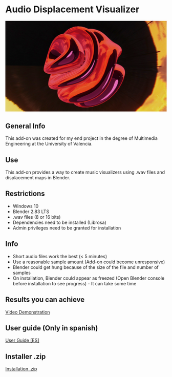 # Audio Displacement Visualizer
![Audio Displacement Visualizer](https://github.com/lucaspferry/audio-displacement-visualizer/blob/main/Render%20Example.png)

##  General Info
This add-on was created for my end project in the degree of Multimedia Engineering at the University of Valencia.

## Use
This add-on provides a way to create music visualizers using .wav files and displacement maps in Blender.

## Restrictions
* Windows 10
* Blender 2.83 LTS
* .wav files (8 or 16 bits)
* Dependencies need to be installed (Librosa)
* Admin privileges need to be granted for installation

## Info
* Short audio files work the best (< 5 minutes)
* Use a reasonable sample amount (Add-on could become unresponsive)
* Blender could get hung because of the size of the file and number of samples
* On installation, Blender could appear as freezed (Open Blender console before installation to see progress) - It can take some time

## Results you can achieve
[Video Demonstration](https://youtu.be/OOy4bQl59qM)

## User guide (Only in spanish)
[User Guide [ES]](https://github.com/lucaspferry/audio-displacement-visualizer/blob/main/guia_de_usuario_es.pdf)

## Installer .zip
[Installation .zip](https://github.com/lucaspferry/audio-displacement-visualizer/blob/main/add-on/audio_displacement_visualizer.zip)


